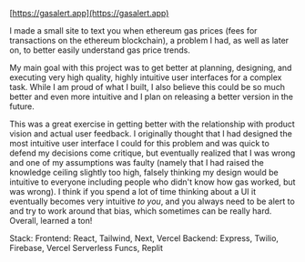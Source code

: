 [https://gasalert.app](https://gasalert.app)

I made a small site to text you when ethereum gas prices (fees for transactions on the ethereum blockchain), a problem I had, as well as later on, to better easily understand gas price trends. 

My main goal with this project was to get better at planning, designing, and executing very high quality, highly intuitive user interfaces for a complex task. While I am proud of what I built, I also believe this could be so much better and even more intuitive and I plan on releasing a better version in the future. 

This was a great exercise in getting better with the relationship with product vision and actual user feedback. I originally thought that I had designed the most intuitive user interface I could for this problem and was quick to defend my decisions come critique, but eventually realized that I was wrong and one of my assumptions was faulty (namely that I had raised the knowledge ceiling slightly too high, falsely thinking my design would be intuitive to everyone including people who didn't know how gas worked, but was wrong). I think if you spend a lot of time thinking about a UI it eventually becomes very intuitive *to you*, and you always need to be alert to and try to work around that bias, which sometimes can be really hard.  Overall, learned a ton!

Stack:
Frontend: React, Tailwind, Next, Vercel
Backend: Express, Twilio, Firebase, Vercel Serverless Funcs, Replit
